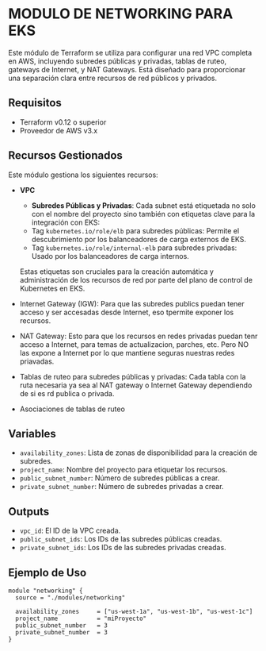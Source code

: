 # MODULO DE NETWORKING PARA EKS
Este módulo de Terraform se utiliza para configurar una red VPC completa en AWS, incluyendo subredes públicas y privadas, tablas de ruteo, gateways de Internet, y NAT Gateways. Está diseñado para proporcionar una separación clara entre recursos de red públicos y privados.

## Requisitos

- Terraform v0.12 o superior
- Proveedor de AWS v3.x

## Recursos Gestionados

Este módulo gestiona los siguientes recursos:
- **VPC**
    - **Subredes Públicas y Privadas**: Cada subnet está etiquetada no solo con el nombre del proyecto sino también con etiquetas clave para la integración con EKS:
    - Tag `kubernetes.io/role/elb` para subredes públicas: Permite el descubrimiento por los balanceadores de carga externos de EKS.
    - Tag `kubernetes.io/role/internal-elb` para subredes privadas: Usado por los balanceadores de carga internos.
    
    Estas etiquetas son cruciales para la creación automática y administración de los recursos de red por parte del plano de control de Kubernetes en EKS.

- Internet Gateway (IGW): Para que las subredes publics puedan tener acceso y ser accesadas desde Internet, eso tpermite exponer los recursos.
- NAT Gateway: Esto para que los recursos en redes privadas puedan tenr acceso a Internet, para temas de actualizacion, parches, etc. Pero NO las expone a Internet por lo que mantiene seguras nuestras redes priavadas.
- Tablas de ruteo para subredes públicas y privadas: Cada tabla con la ruta necesaria ya sea al NAT gateway o Internet Gateway dependiendo de si es rd publica o privada.
- Asociaciones de tablas de ruteo

## Variables

- `availability_zones`: Lista de zonas de disponibilidad para la creación de subredes.
- `project_name`: Nombre del proyecto para etiquetar los recursos.
- `public_subnet_number`: Número de subredes públicas a crear.
- `private_subnet_number`: Número de subredes privadas a crear.

## Outputs

- `vpc_id`: El ID de la VPC creada.
- `public_subnet_ids`: Los IDs de las subredes públicas creadas.
- `private_subnet_ids`: Los IDs de las subredes privadas creadas.

## Ejemplo de Uso

```hcl
module "networking" {
  source = "./modules/networking"

  availability_zones     = ["us-west-1a", "us-west-1b", "us-west-1c"]
  project_name           = "miProyecto"
  public_subnet_number   = 3
  private_subnet_number  = 3
}
